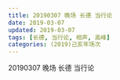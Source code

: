 ```yaml
---
title: 20190307 晚场 长德 当行论
date: 2019-03-07
updated: 2019-03-07
tags: [长德, 当行论, 相声, 高峰]
categories: (2019)己亥年场次
---
```

20190307 晚场 长德 当行论



